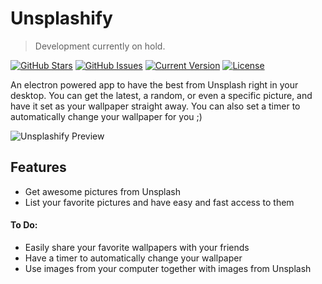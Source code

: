 Unsplashify
===========
>Development currently on hold.

[![GitHub Stars](https://img.shields.io/github/stars/IgorAntun/unsplashify.svg?style=flat-square)](https://github.com/IgorAntun/unsplashify/stargazers) [![GitHub Issues](https://img.shields.io/github/issues/IgorAntun/unsplashify.svg?style=flat-square)](https://github.com/IgorAntun/unsplashify/issues) [![Current Version](https://img.shields.io/badge/version-0.5.29-green.svg?style=flat-square)](https://github.com/IgorAntun/unsplashify) [![License](https://img.shields.io/badge/license-MIT-blue.svg?style=flat-square)](https://github.com/IgorAntun/unsplashify/blob/master/LICENSE.md)

An electron powered app to have the best from Unsplash right in your desktop. You can get the latest, a random, or even a specific picture, and have it set as your wallpaper straight away. You can also set a timer to automatically change your wallpaper for you ;)

![Unsplashify Preview](http://i.imgur.com/3C2KMyP.jpg)

## Features
- Get awesome pictures from Unsplash
- List your favorite pictures and have easy and fast access to them

#### To Do:
- Easily share your favorite wallpapers with your friends
- Have a timer to automatically change your wallpaper
- Use images from your computer together with images from Unsplash
